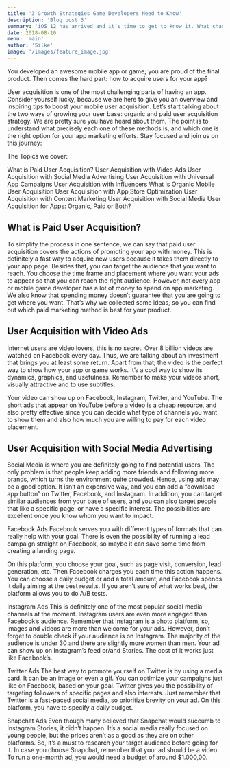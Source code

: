 ```yaml
---
title: '3 Growth Strategies Game Developers Need to Know'
description: 'Blog post 3'
summary: 'iOS 12 has arrived and it’s time to get to know it. What changed? How can help your app or game’s success?'
date: 2018-08-10
menu: 'main'
author: 'Silke'
image: '/images/feature_image.jpg'
---
```


You developed an awesome mobile app or game; you are proud of the final product. Then comes the hard part: how to acquire users for your app?

User acquisition is one of the most challenging parts of having an app. Consider yourself lucky, because we are here to give you an overview and inspiring tips to boost your mobile user acquisition. Let’s start talking about the two ways of growing your user base: organic and paid user acquisition strategy. We are pretty sure you have heard about them. The point is to understand what precisely each one of these methods is, and which one is the right option for your app marketing efforts. Stay focused and join us on this journey:

The Topics we cover:

What is Paid User Acquisition?
User Acquisition with Video Ads
User Acquisition with Social Media Advertising
User Acquisition with Universal App Campaigns
User Acquisition with Influencers
What is Organic Mobile User Acquisition
User Acquisition with App Store Optimization
User Acquisition with Content Marketing
User Acquisition with Social Media
User Acquisition for Apps: Organic, Paid or Both?



## What is Paid User Acquisition?

To simplify the process in one sentence, we can say that paid user acquisition covers the actions of promoting your app with money.
This is definitely a fast way to acquire new users because it takes them directly to your app page. Besides that, you can target the audience that you want to reach. You choose the time frame and placement where you want your ads to appear so that you can reach the right audience. However, not every app or mobile game developer has a lot of money to spend on app marketing. We also know that spending money doesn’t guarantee that you are going to get where you want. That’s why we collected some ideas, so you can find out which paid marketing method is best for your product.

## User Acquisition with Video Ads

Internet users are video lovers, this is no secret. Over 8 billion videos are watched on Facebook every day. Thus, we are talking about an investment that brings you at least some return. Apart from that, the video is the perfect way to show how your app or game works. It’s a cool way to show its dynamics, graphics, and usefulness. Remember to make your videos short, visually attractive and to use subtitles.

Your video can show up on Facebook, Instagram, Twitter, and YouTube. The short ads that appear on YouTube before a video is a cheap resource, and also pretty effective since you can decide what type of channels you want to show them and also how much you are willing to pay for each video placement.

## User Acquisition with Social Media Advertising

Social Media is where you are definitely going to find potential users. The only problem is that people keep adding more friends and following more brands, which turns the environment quite crowded. Hence, using ads may be a good option. It isn’t an expensive way, and you can add a “download app button” on Twitter, Facebook, and Instagram. In addition, you can target similar audiences from your base of users, and you can also target people that like a specific page, or have a specific interest. The possibilities are excellent once you know whom you want to impact.

Facebook Ads Facebook serves you with different types of formats that can really help with your goal. There is even the possibility of running a lead campaign straight on Facebook, so maybe it can save some time from creating a landing page.

On this platform, you choose your goal, such as page visit, conversion, lead generation, etc. Then Facebook charges you each time this action happens. You can choose a daily budget or add a total amount, and Facebook spends it daily aiming at the best results. If you aren’t sure of what works best, the platform allows you to do A/B tests.

Instagram Ads This is definitely one of the most popular social media channels at the moment. Instagram users are even more engaged than Facebook’s audience. Remember that Instagram is a photo platform, so, images and videos are more than welcome for your ads. However, don’t forget to double check if your audience is on Instagram. The majority of the audience is under 30 and there are slightly more women than men. Your ad can show up on Instagram’s feed or/and Stories. The cost of it works just like Facebook’s.

Twitter Ads The best way to promote yourself on Twitter is by using a media card. It can be an image or even a gif. You can optimize your campaigns just like on Facebook, based on your goal. Twitter gives you the possibility of targeting followers of specific pages and also interests. Just remember that Twitter is a fast-paced social media, so prioritize brevity on your ad. On this platform, you have to specify a daily budget.

Snapchat Ads Even though many believed that Snapchat would succumb to Instagram Stories, it didn’t happen. It’s a social media really focused on young people, but the prices aren’t as a good as they are on other platforms. So, it’s a must to research your target audience before going for it. In case you choose Snapchat, remember that your ad should be a video. To run a one-month ad, you would need a budget of around \$1.000,00.


